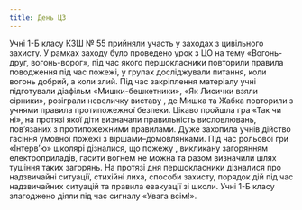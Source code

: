 ```yaml
---
title: День ЦЗ
---
```


Учні 1-Б класу КЗШ № 55 прийняли участь у заходах з цивільного захисту. У рамках заходу було проведено урок з ЦО на тему «Вогонь-друг, вогонь-ворог», під час якого першокласники повторили правила поводження під час пожежі, у групах досліджували питання, коли вогонь добрий, а коли злий. Під час закріплення матеріалу учні підготували діафільм «Мишки-бешкетники», «Як Лисички взяли сірники», розіграли невеличку виставу , де Мишка та Жабка повторили з учнями правила протипожежної безпеки. Цікаво пройшла гра «Так чи ні», на протязі якої діти визначали правильність висловлювань, пов’язаних з протипожежними правилами. Дуже захопила учнів дійство гасіння умовної пожежі з віршами–домовлянками. Під час рольової гри «Інтерв’ю» школярі дізналися, що пожежу , викликану загорянням електроприладів, гасити вогнем не можна та разом визначили шлях тушіння таких загорянь. На протязі дня першокласники дізналися про надзвичайні ситуації, стихійні лиха, способи захисту, порядок дій під час надзвичайних ситуацій та правила евакуації зі школи. Учні 1-Б класу злагоджено діяли під час сигналу «Увага всім!».

<slideshow id="72157648766419428"></slideshow>
